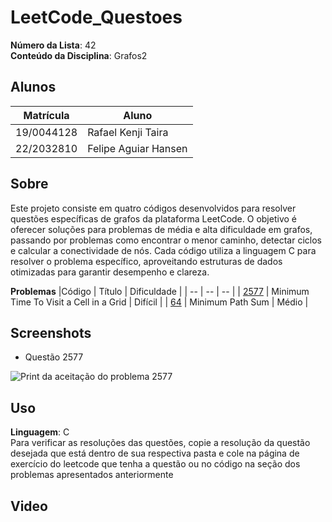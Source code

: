 # LeetCode_Questoes

**Número da Lista**: 42<br>
**Conteúdo da Disciplina**: Grafos2<br>

## Alunos
|Matrícula | Aluno |
| -- | -- |
| 19/0044128  |  Rafael Kenji Taira |
| 22/2032810  |  Felipe Aguiar Hansen |

## Sobre 

Este projeto consiste em quatro códigos desenvolvidos para resolver questões específicas de grafos da plataforma LeetCode. O objetivo é oferecer soluções para problemas de média e alta dificuldade em grafos, passando por problemas como encontrar o menor caminho, detectar ciclos e calcular a conectividade de nós. Cada código utiliza a linguagem C para resolver o problema específico, aproveitando estruturas de dados otimizadas para garantir desempenho e clareza.

**Problemas**
|Código | Título | Dificuldade |
| -- | -- | -- |
| [2577](https://leetcode.com/problems/minimum-time-to-visit-a-cell-in-a-grid/description/) | Minimum Time To Visit a Cell in a Grid | Difícil |
| [64](https://leetcode.com/problems/minimum-path-sum/description/) | Minimum Path Sum | Médio |


## Screenshots
- Questão 2577

![Print da aceitação do problema 2577](./Questão_2577/image.png)



## Uso 
**Linguagem**: C<br>
Para verificar as resoluções das questões, copie a resolução da questão desejada que está dentro de sua respectiva pasta e cole na página de exercício do leetcode que tenha a questão ou no código na seção dos problemas apresentados anteriormente


## Video